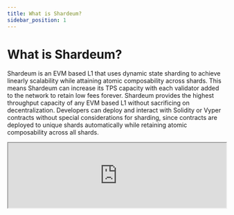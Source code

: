 ```yaml
---
title: What is Shardeum?
sidebar_position: 1
---
```


# What is Shardeum?

Shardeum is an EVM based L1 that uses dynamic state sharding to achieve linearly scalability while attaining atomic composability across shards. This means Shardeum can increase its TPS capacity with each validator added to the network to retain low fees forever. Shardeum provides the highest throughput capacity of any EVM based L1 without sacrificing on decentralization. Developers can deploy and interact with Solidity or Vyper contracts without special considerations for sharding, since contracts are deployed to unique shards automatically while retaining atomic composability across all shards.

<iframe id="ytplayer" type="text/html"
  class="video" src="https://drive.google.com/file/d/1mSSuEuqU1JnKAXU8Omy-WpBEV5Q_Uf08/preview" width="100%" height="" allow="autoplay"></iframe>
